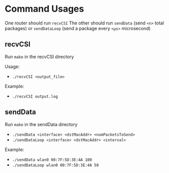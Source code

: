 # Command Usages

One router should run `recvCSI`
The other should run `sendData` (send `<n>` total packages) or `sendDataLoop` (send a package every `<μs>` microsecond)

## recvCSI

Run `make` in the recvCSI directory

Usage: 
* `./recvCSI <output_file>`

Example:
* `./recvCSI output.log`

## sendData

Run `make` in the sendData directory
* `./sendData <interface> <dstMacAddr> <numPacketsToSend>`
* `./sendDataLoop <interface> <dstMacAddr> <interval>`

Example:
* `./sendData wlan0 00:7F:5D:3E:4A 100`
* `./sendDataLoop wlan0 00:7F:5D:3E:4A 50`